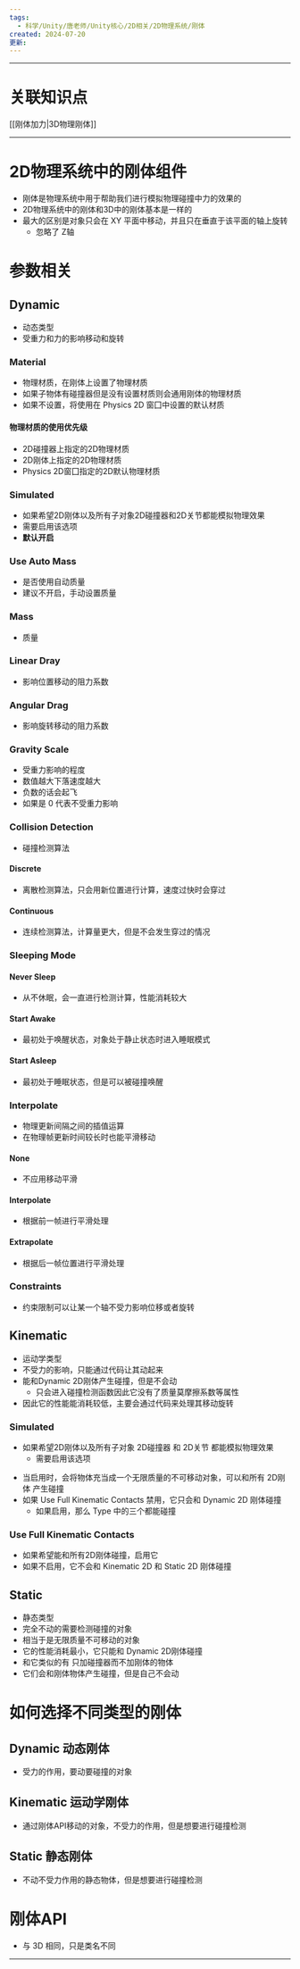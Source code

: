 ```yaml
---
tags:
  - 科学/Unity/唐老师/Unity核心/2D相关/2D物理系统/刚体
created: 2024-07-20
更新:
---
```


---
# 关联知识点

[[刚体加力|3D物理刚体]]

---
# 2D物理系统中的刚体组件

- 刚体是物理系统中用于帮助我们进行模拟物理碰撞中力的效果的
- 2D物理系统中的刚体和3D中的刚体基本是一样的
- 最大的区别是对象只会在 XY 平面中移动，并且只在垂直于该平面的轴上旋转
	- 忽略了 Z轴
# 参数相关

## Dynamic

- 动态类型
- 受重力和力的影响移动和旋转
### Material

- 物理材质，在刚体上设置了物理材质
- 如果子物体有碰撞器但是没有设置材质则会通用刚体的物理材质
- 如果不设置，将使用在 Physics 2D 窗囗中设置的默认材质

#### 物理材质的使用优先级

- 2D碰撞器上指定的2D物理材质
- 2D刚体上指定的2D物理材质
- Physics 2D窗囗指定的2D默认物理材质
### Simulated

- 如果希望2D刚体以及所有子对象2D碰撞器和2D关节都能模拟物理效果
- 需要启用该选项
- **默认开启**
### Use Auto Mass

- 是否使用自动质量
- 建议不开启，手动设置质量
### Mass

- 质量
### Linear Dray

- 影响位置移动的阻力系数
### Angular Drag

- 影响旋转移动的阻力系数
### Gravity Scale

- 受重力影响的程度
- 数值越大下落速度越大
- 负数的话会起飞
- 如果是 0 代表不受重力影响
### Collision Detection

- 碰撞检测算法
#### Discrete

- 离散检测算法，只会用新位置进行计算，速度过快时会穿过
#### Continuous

- 连续检测算法，计算量更大，但是不会发生穿过的情况
### Sleeping Mode
#### Never Sleep

- 从不休眠，会一直进行检测计算，性能消耗较大
#### Start Awake

- 最初处于唤醒状态，对象处于静止状态时进入睡眠模式
#### Start Asleep

- 最初处于睡眠状态，但是可以被碰撞唤醒
### Interpolate

- 物理更新间隔之间的插值运算
- 在物理帧更新时间较长时也能平滑移动
#### None

- 不应用移动平滑
#### Interpolate

- 根据前一帧进行平滑处理
#### Extrapolate

- 根据后一帧位置进行平滑处理
### Constraints

- 约束限制可以让某一个轴不受力影响位移或者旋转
## Kinematic

- 运动学类型
- 不受力的影响，只能通过代码让其动起来
- 能和Dynamic 2D刚体产生碰撞，但是不会动
	- 只会进入碰撞检测函数因此它没有了质量莫摩擦系数等属性
- 因此它的性能能消耗较低，主要会通过代码来处理其移动旋转
### Simulated

* 如果希望2D刚体以及所有子对象 2D碰撞器 和 2D关节 都能模拟物理效果
	* 需要启用该选项
- 当启用时，会将物体充当成一个无限质量的不可移动对象，可以和所有 2D刚体 产生碰撞
- 如果 Use Full Kinematic Contacts 禁用，它只会和 Dynamic 2D 刚体碰撞
	- 如果启用，那么 Type 中的三个都能碰撞
### Use Full Kinematic Contacts

- 如果希望能和所有2D刚体碰撞，启用它
- 如果不启用，它不会和 Kinematic 2D 和 Static 2D 刚体碰撞
## Static

- 静态类型
- 完全不动的需要检测碰撞的对象
- 相当于是无限质量不可移动的对象
- 它的性能消耗最小，它只能和 Dynamic 2D刚体碰撞
- 和它类似的有 只加碰撞器而不加刚体的物体
- 它们会和刚体物体产生碰撞，但是自己不会动
# 如何选择不同类型的刚体

## Dynamic 动态刚体

- 受力的作用，要动要碰撞的对象
## Kinematic 运动学刚体

- 通过刚体API移动的对象，不受力的作用，但是想要进行碰撞检测
## Static 静态刚体

- 不动不受力作用的静态物体，但是想要进行碰撞检测
# 刚体API

- 与 3D 相同，只是类名不同

---
